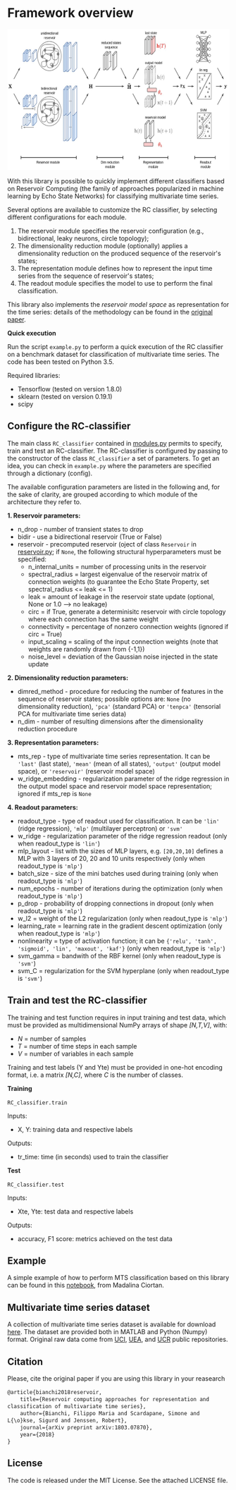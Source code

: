 # Framework overview

<img src="./logs/RC_classifier.JPG" width="603.5" height="320">

With this library is possible to quickly implement different classifiers based on Reservoir Computing (the family of approaches popularized in machine learning by Echo State Networks) for classifying multivariate time series.

Several options are available to customize the RC classifier, by selecting different configurations for each module.
1. The reservoir module specifies the reservoir configuration (e.g., bidirectional, leaky neurons, circle topology);
2. The dimensionality reduction module (optionally) applies a dimensionality reduction on the produced sequence of the reservoir's states;
3. The representation module defines how to represent the input time series from the sequence of reservoir's states;
4. The readout module specifies the model to use to perform the final classification. 

This library also implements the *reservoir model space* as representation for the time series: details of the methodology can be found in the [original paper](https://arxiv.org/abs/1803.07870).

**Quick execution**

Run the script ```example.py``` to perform a quick execution of the RC classifier on a benchmark dataset for classification of multivariate time series.
The code has been tested on Python 3.5.

Required libraries:

- Tensorflow (tested on version 1.8.0)
- sklearn (tested on version 0.19.1)
- scipy


## Configure the RC-classifier

The main class ```RC_classifier``` contained in [modules.py](https://github.com/FilippoMB/Reservoir-model-space-classifier/blob/master/code/modules.py) permits to specify, train and test an RC-classifier.
The RC-classifier is configured by passing to the constructor of the class ```RC_classifier``` a set of parameters. To get an idea, you can check in ```example.py``` where the parameters are specified through a dictionary (config). 

The available configuration parameters are listed in the following and, for the sake of clarity, are grouped according to which module of the architecture they refer to.

    
**1. Reservoir parameters:**

- n_drop - number of transient states to drop
- bidir - use a bidirectional reservoir (True or False)
- reservoir - precomputed reservoir (oject of class ````Reservoir```` in [reservoir.py](https://github.com/FilippoMB/Reservoir-model-space-classifier/blob/master/code/reservoir.py); if ```None```, the following structural hyperparameters must be specified:
    - n\_internal\_units = number of processing units in the reservoir
    - spectral_radius = largest eigenvalue of the reservoir matrix of connection weights (to guarantee the Echo State Property, set spectral\_radius <= leak <= 1)
    - leak = amount of leakage in the reservoir state update (optional, None or 1.0 --> no leakage)
    - circ = if True, generate a determinisitc reservoir with circle topology where each connection has the same weight
    - connectivity = percentage of nonzero connection weights (ignored if circ = True)
    - input_scaling = scaling of the input connection weights (note that weights are randomly drawn from {-1,1})
    - noise_level = deviation of the Gaussian noise injected in the state update
            
**2. Dimensionality reduction parameters:**

- dimred_method - procedure for reducing the number of features in the sequence of reservoir states; possible options are: ````None```` (no dimensionality reduction), ````'pca'```` (standard PCA) or ````'tenpca'```` (tensorial PCA for multivariate time series data)
- n_dim - number of resulting dimensions after the dimensionality reduction procedure
    
**3. Representation parameters:**

- mts_rep - type of multivariate time series representation. It can be ````'last'```` (last state), ````'mean'```` (mean of all states), ````'output'```` (output model space), or ````'reservoir'```` (reservoir model space)
- w\_ridge\_embedding - regularization parameter of the ridge regression in the output model space and reservoir model space representation; ignored if mts_rep is ````None````
    
**4. Readout parameters:**

- readout_type - type of readout used for classification. It can be ````'lin'```` (ridge regression), ````'mlp'```` (multilayer perceptron) or ````'svm'````          
- w\_ridge - regularization parameter of the ridge regression readout (only when readout_type is ````'lin'````)              
- mlp\_layout - list with the sizes of MLP layers, e.g. ````[20,20,10]```` defines a MLP with 3 layers of 20, 20 and 10 units respectively (only when readout_type is ````'mlp'````)
- batch\_size - size of the mini batches used during training (only when readout_type is ````'mlp'````)
- num\_epochs - number of iterations during the optimization (only when readout_type is ````'mlp'````)
- p\_drop - probability of dropping connections in dropout (only when readout_type is ````'mlp'````)
- w\_l2 = weight of the L2 regularization (only when readout_type is ````'mlp'````)
- learning\_rate = learning rate in the gradient descent optimization (only when readout_type is ````'mlp'````)
- nonlinearity = type of activation function; it can be ````{'relu', 'tanh', 'sigmoid', 'lin', 'maxout', 'kaf'}```` (only when readout_type is ````'mlp'````)
- svm\_gamma = bandwith of the RBF kernel (only when readout_type is ````'svm'````)
- svm\_C = regularization for the SVM hyperplane (only when readout_type is ````'svm'````)

## Train and test the RC-classifier

The training and test function requires in input training and test data, which must be provided as multidimensional NumPy arrays of shape *[N,T,V]*, with:

- *N* = number of samples
- *T* = number of time steps in each sample
- *V* = number of variables in each sample

Training and test labels (Y and Yte) must be provided in one-hot encoding format, i.e. a matrix *[N,C]*, where *C* is the number of classes.

**Training**

````RC_classifier.train````

Inputs:

- X, Y: training data and respective labels

Outputs:

- tr\_time: time (in seconds) used to train the classifier

**Test**

````RC_classifier.test````

Inputs:

- Xte, Yte: test data and respective labels

Outputs:

- accuracy, F1 score: metrics achieved on the test data


## Example

A simple example of how to perform MTS classification based on this library can be found in this [notebook](https://github.com/ciortanmadalina/EchoStateNetwork), from Madalina Ciortan.


## Multivariate time series dataset

A collection of multivariate time series dataset is available for download [here](https://mega.nz/#!aZkBwYDa!JZb99GQoUn4EoJYceCK3Ihe04hhYZYuIWn018gcQM8k). The dataset are provided both in MATLAB and Python (Numpy) format. Original raw data come from [UCI](https://archive.ics.uci.edu/ml/index.php), [UEA](https://www.groundai.com/project/the-uea-multivariate-time-series-classification-archive-2018/), and [UCR](https://www.cs.ucr.edu/~eamonn/time_series_data/) public repositories.


## Citation

Please, cite the original paper if you are using this library in your reasearch

	@article{bianchi2018reservoir,
        title={Reservoir computing approaches for representation and classification of multivariate time series},
        author={Bianchi, Filippo Maria and Scardapane, Simone and L{\o}kse, Sigurd and Jenssen, Robert},
        journal={arXiv preprint arXiv:1803.07870},
        year={2018}
    }
    

## License
The code is released under the MIT License. See the attached LICENSE file.
